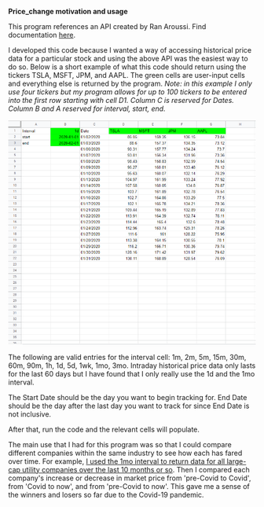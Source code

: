 **Price_change motivation and usage**

This program references an API created by Ran Aroussi. Find documentation [here](https://aroussi.com/post/python-yahoo-finance).

I developed this code because I wanted a way of accessing historical price data for a particular stock and using the above API was the easiest way to do so. Below is a short example of what this code should return using the tickers TSLA, MSFT, JPM, and AAPL. The green cells are user-input cells and everything else is returned by the program. *Note: in this example I only use four tickers but my program allows for up to 100 tickers to be entered into the first row starting with cell D1. Column C is reserved for Dates. Column B and A reserved for interval, start, end.*

![price_img_1](https://github.com/rossleavitt/stock_analysis/blob/main/images/price_img_1.PNG)

The following are valid entries for the interval cell: 1m, 2m, 5m, 15m, 30m, 60m, 90m, 1h, 1d, 5d, 1wk, 1mo, 3mo. Intraday historical price data only lasts for the last 60 days but I have found that I only really use the 1d and the 1mo interval.

The Start Date should be the day you want to begin tracking for. End Date should be the day after the last day you want to track for since End Date is not inclusive.

After that, run the code and the relevant cells will populate.

The main use that I had for this program was so that I could compare different companies within the same industry to see how each has fared over time. For example, [I used the 1mo interval to return data for all large-cap utility companies over the last 10 months or so](https://editor.wix.com/html/editor/web/renderer/edit/ab7b9e09-dee0-4a9b-b177-3180cbbefc95?metaSiteId=908cab2d-07f1-4376-8927-f5ee8b272d0e&editorSessionId=6cbdb0d9-363b-469c-b9ea-5e0e9a9f8e69&referralInfo=dashboard). Then I compared each company's increase or decrease in market price from 'pre-Covid to Covid', from 'Covid to now', and from 'pre-Covid to now'. This gave me a sense of the winners and losers so far due to the Covid-19 pandemic. 

